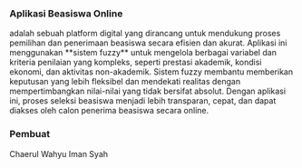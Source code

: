 <h3>Aplikasi Beasiswa Online</h3> adalah sebuah platform digital yang dirancang untuk mendukung proses pemilihan dan penerimaan beasiswa secara efisien dan akurat. Aplikasi ini menggunakan **sistem fuzzy** untuk mengelola berbagai variabel dan kriteria penilaian yang kompleks, seperti prestasi akademik, kondisi ekonomi, dan aktivitas non-akademik. Sistem fuzzy membantu memberikan keputusan yang lebih fleksibel dan mendekati realitas dengan mempertimbangkan nilai-nilai yang tidak bersifat absolut. Dengan aplikasi ini, proses seleksi beasiswa menjadi lebih transparan, cepat, dan dapat diakses oleh calon penerima beasiswa secara online.
<br>
<h3>Pembuat</h3>
Chaerul Wahyu Iman Syah
